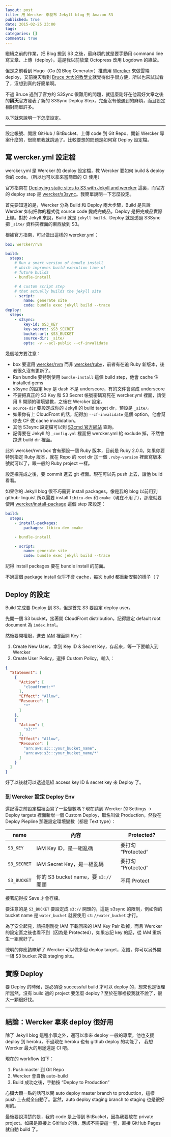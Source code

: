 ```yaml
---
layout: post
title: 用 Wercker 來發布 Jekyll blog 到 Amazon S3
published: true
date: 2015-02-25 23:00
tags:
categories: []
comments: true
---
```


繼續之前的作業，把 Blog 搬到 S3 之後，最麻煩的就是要手動用 command line 寫文章、上傳（deploy）。這是我以前放棄 Octopress 改用 Logdown 的緣故。

但是之前看到 Hugo（Go 的 Blog Generator）推薦用 [Wercker](http://wercker.com) 來做雲端 deploy，又前幾天看到 [Bruce 大大的教學文](http://toyroom.bruceli.net/tw/2015/02/22/move-toy-room-blog-to-s3-with-jekyll-and-wercker.html)就覺得似乎很方便，所以也來試試看了，沒想到真的好簡單啊。

不過 Bruce 遇到了官方的 S3Sync 很難用的問題，就這麼剛好在他寫好文章之後的**隔天**官方發表了新的 S3Sync Deploy Step，完全沒有他遇到的麻煩，而且設定相對簡單許多。

以下就來說明一下怎麼設定。

---

設定帳號、開設 GitHub / BitBucket、上傳 code 到 Git Repo、開新 Wercker 專案什麼的，很簡單我就跳過了。比較要想的問題是如何寫 Deploy 設定檔。

## 寫 wercker.yml 設定檔

wercker.yml 是 Wercker 的 deploy 設定檔，教 Wercker 要如何 build & deploy 你的 code。（所以也可以拿來當簡單的 CI 使用）

官方指南在 [Deploying static sites to S3 with Jekyll and wercker](http://devcenter.wercker.com/articles/deployment/jekylls3.html) 這裏，而官方的 deploy step 是 [wercker/s3sync](https://app.wercker.com/#applications/51c82a063179be4478002245/tab/details)。我簡單說明一下怎麼設定。

首先要知道的是，Wercker 分為 Build 和 Deploy 兩大步驟，Build 是告訴 Wercker 如何把你的程式從 source code 變成完成品，Deploy 是把完成品實際上線。對於 Jekyll 來說，Build 就是 `jekyll build`、Deploy 就是透過 S3Sync 把 `_site/` 資料夾裡面的東西放到 S3。

根據官方指南，可以做出這樣的 wercker.yml：

```yml
box: wercker/rvm

build:
  steps:
    # Run a smart version of bundle install
    # which improves build execution time of
    # future builds
    - bundle-install

    # A custom script step
    # that actually builds the jekyll site
    - script:
        name: generate site
        code: bundle exec jekyll build --trace
deploy:
  steps:
    - s3sync:
        key-id: $S3_KEY
        key-secret: $S3_SECRET
        bucket-url: $S3_BUCKET
        source-dir: _site/
        opts: -v --acl-public --cf-invalidate
```

幾個地方要注意：

* box 要選用 [wercker/rvm](https://app.wercker.com/#applications/52c6d6e1728cc898720001e3/tab/details) 而非 [wercker/ruby](https://app.wercker.com/#applications/51ab917fdf8960ba45004497/tab/details)，前者有在追 Ruby 新版本，後者很久沒有更新了。
* Run bundle 要特別使用 `bundle-install` 這個 build step，他會 cache 住 installed gems
* s3sync 的設定 key 是 dash 不是 underscore，有的文件會寫成 underscore
* 不要把真正的 S3 Key 和 S3 Secret 帳號密碼寫死在 wercker.yml 裡面，請使用 $ 開頭的環境變數，之後在 Wercker 設定。
* `source-dir` 要設定成你的 Jekyll 的 build target dir，預設是 `_site/`。
* 如果你有上 CloudFront 的話，記得加 `--cf-invalidate` 這個 option，他會幫你去 CF 做 cache invalidation。
* 其他 S3sync 設定檔可以到 [S3cmd 官方網站](http://s3tools.org/s3cmd-sync) 查詢。
* 記得要在 Jekyll 的 `_config.yml` 裡面把 wercker.yml 給 exclude 掉，不然會跑進 build dir 裡面。

此外 wercker/rvm box 會有預設一個 Ruby 版本，目前是 Ruby 2.0.0。如果你要特別指定 Ruby 版本，就在 Repo 的 root dir 加一個 `.ruby-version` 裡面寫版本號就可以了，跟一般的 Ruby project 一樣。

設定檔完成之後，要 commit 進去 git 裡面。現在可以先 push 上去，讓他 build 看看。

如果你的 Jekyll blog 很不巧需要 install packages，像是我的 blog 以前用到 github-linguist 所以需要 install `libicu-dev` 和 `cmake`（現在不用了），那麼就要使用 [wercker/install-package](https://app.wercker.com/#applications/51c829ea3179be4478002168/tab/details) 這個 step 來設定：

```yml
build:
  steps:
    - install-packages:
        packages: libicu-dev cmake

    - bundle-install

    - script:
        name: generate site
        code: bundle exec jekyll build --trace
```

記得 install packages 要在 bundle install 的前面。

不過這個 package install 似乎不會 cache，每次 build 都重新安裝的樣子（？

## Deploy 的設定

Build 完成要 Deploy 到 S3，但是首先 S3 要設定 deploy user。

先開一個 S3 bucket，接著開 CloudFront distribution，記得設定 default root document 為 `index.html`。

然後要開權限，進去 [IAM](https://console.aws.amazon.com/iam/home) 裡面開 Key：

1. Create New User，拿到 Key ID & Secret Key，存起來，等一下要輸入到 Wercker
2. Create User Policy，選擇 Custom Policy，輸入：

```json
{
  "Statement": [
    {
      "Action": [
        "cloudfront:*"
      ],
      "Effect": "Allow",
      "Resource": [
        "*"
      ]
    },
    {
      "Action": [
        "s3:*"
      ],
      "Effect": "Allow",
      "Resource": [
        "arn:aws:s3:::your_bucket_name",
        "arn:aws:s3:::your_bucket_name/*"
      ]
    }
  ]
}
```

好了以後就可以透過這組 access key ID & secret key 來 Deploy 了。

### 到 Wercker 設定 Deploy Env

還記得之前設定檔裡面寫了一些變數嗎？現在請到 Wercker 的 Settings -> Deploy targets 裡面新增一個 Custom Deploy，取名叫做 Production，然後在 Deploy Piepline 那邊設定環境變數（都是 Text type）：

| name | 內容 | Protected? |
|-----|----|----------|
| `S3_KEY` | IAM Key ID，是一組亂碼 | 要打勾 “Protected” |
| `S3_SECRET` | IAM Secret Key，是一組亂碼 | 要打勾 “Protected” |
| `S3_BUCKET` | 你的 S3 bucket name，要 `s3://` 開頭 | 不用 Protect |

接著記得按 Save 才會存檔。

要注意的是 `S3_BUCKET` 要設定成 `s3://` 開頭的，這是 s3sync 的限制，例如你的 bucket name 是 `water_bucket` 就要使用 `s3://water_bucket` 才行。

為了安全起見，請把剛剛從 IAM 下載回來的 IAM Key Pair 砍掉，而且 Wercker 的設定區之後也看不到（因為是 Protected），如果忘記 key 的話，從 IAM 重新生一組就好了。

聰明的你應該瞭解了 Wercker 可以做多個 deploy target，沒錯，你可以另外開一組 S3 bucket 來做 staging site。

## 實際 Deploy

要 Deploy 的時候，是必須從 successful build 才可以 deploy 的，想來也是很理所當然，沒有 build 過的 project 要怎麼 deploy？至於在哪裡按我就不說了，很大一顆很好找。

---

## 結論：Wercker 拿來 deploy 很好用

除了 Jekyll blog 這種小事之外，還可以拿來 deploy 一般的專案，他也支援 deploy 到 heroku，不過現在 heroku 也有 github deploy 的功能了， 我想 Wercker 最大的用途還是 CI 吧。

現在的 workflow 如下：

1. Push master 到 Git Repo
2. Wercker 會自動 auto-build
3. Build 成功之後，手動按 “Deploy to Production”

心臟大顆一點的話可以開 auto deploy master branch to production，這樣 push 上去就全自動了。當然，auto deploy staging branch to staging 也是很好用的。

最後要說清楚的是，我的 code 是上傳到 BitBucket，因為我要放在 private project。如果是直接上 GitHub 的話，應該不需要這一套，直接 GitHub Pages 就自動 build 了。
